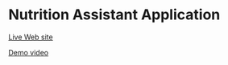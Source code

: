 # Nutrition Assistant Application

[Live Web site](http://169.51.204.41:31301/)

[Demo video](https://drive.google.com/file/d/1FqE3NqrQQZLvwlyCotqAezNMo-bke0pi/view?usp=sharing)
